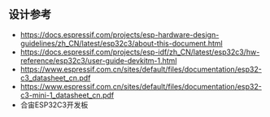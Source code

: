 ## 设计参考

- https://docs.espressif.com/projects/esp-hardware-design-guidelines/zh_CN/latest/esp32c3/about-this-document.html
- https://docs.espressif.com/projects/esp-idf/zh_CN/latest/esp32c3/hw-reference/esp32c3/user-guide-devkitm-1.html
- https://www.espressif.com.cn/sites/default/files/documentation/esp32-c3_datasheet_cn.pdf
- https://www.espressif.com.cn/sites/default/files/documentation/esp32-c3-mini-1_datasheet_cn.pdf
- 合宙ESP32C3开发板
